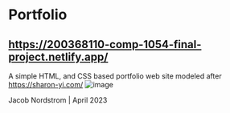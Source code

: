 # Portfolio
## https://200368110-comp-1054-final-project.netlify.app/
A simple HTML, and CSS based portfolio web site modeled after https://sharon-yi.com/
![image](https://github.com/jnordst/CSS-Portfolio/assets/12515630/9ffedb79-3df2-41b8-8c7d-9ff2987f4772)

Jacob Nordstrom | April 2023
